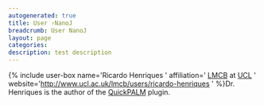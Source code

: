 ```yaml
---
autogenerated: true
title: User ›NanoJ
breadcrumb: User NanoJ
layout: page
categories: 
description: test description
---
```


{% include user-box name='Ricardo Henriques ' affiliation=' [LMCB](http://www.ucl.ac.uk/lmcb/) at [UCL](http://www.ucl.ac.uk/) ' website='http://www.ucl.ac.uk/lmcb/users/ricardo-henriques ' %}Dr. Henriques is the author of the [QuickPALM](QuickPALM "wikilink") plugin.
